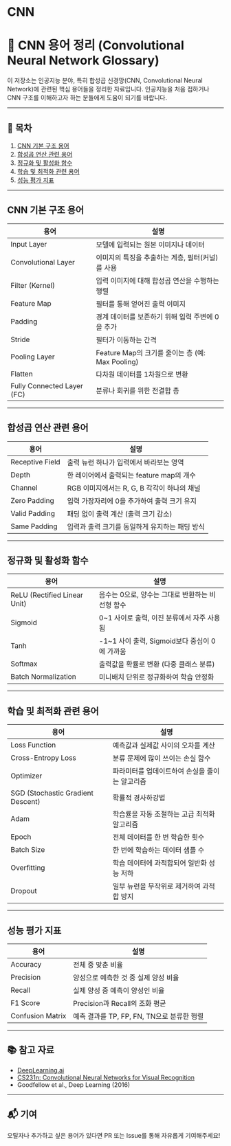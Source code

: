 # CNN

# 🧠 CNN 용어 정리 (Convolutional Neural Network Glossary)

이 저장소는 인공지능 분야, 특히 합성곱 신경망(CNN, Convolutional Neural Network)에 관련된 핵심 용어들을 정리한 자료입니다. 인공지능을 처음 접하거나 CNN 구조를 이해하고자 하는 분들에게 도움이 되기를 바랍니다.

---

## 📌 목차

1. [CNN 기본 구조 용어](#cnn-기본-구조-용어)
2. [합성곱 연산 관련 용어](#합성곱-연산-관련-용어)
3. [정규화 및 활성화 함수](#정규화-및-활성화-함수)
4. [학습 및 최적화 관련 용어](#학습-및-최적화-관련-용어)
5. [성능 평가 지표](#성능-평가-지표)

---

## CNN 기본 구조 용어

| 용어 | 설명 |
|------|------|
| Input Layer | 모델에 입력되는 원본 이미지나 데이터 |
| Convolutional Layer | 이미지의 특징을 추출하는 계층, 필터(커널)를 사용 |
| Filter (Kernel) | 입력 이미지에 대해 합성곱 연산을 수행하는 행렬 |
| Feature Map | 필터를 통해 얻어진 출력 이미지 |
| Padding | 경계 데이터를 보존하기 위해 입력 주변에 0을 추가 |
| Stride | 필터가 이동하는 간격 |
| Pooling Layer | Feature Map의 크기를 줄이는 층 (예: Max Pooling) |
| Flatten | 다차원 데이터를 1차원으로 변환 |
| Fully Connected Layer (FC) | 분류나 회귀를 위한 전결합 층 |

---

## 합성곱 연산 관련 용어

| 용어 | 설명 |
|------|------|
| Receptive Field | 출력 뉴런 하나가 입력에서 바라보는 영역 |
| Depth | 한 레이어에서 출력되는 feature map의 개수 |
| Channel | RGB 이미지에서는 R, G, B 각각이 하나의 채널 |
| Zero Padding | 입력 가장자리에 0을 추가하여 출력 크기 유지 |
| Valid Padding | 패딩 없이 출력 계산 (출력 크기 감소) |
| Same Padding | 입력과 출력 크기를 동일하게 유지하는 패딩 방식 |

---

## 정규화 및 활성화 함수

| 용어 | 설명 |
|------|------|
| ReLU (Rectified Linear Unit) | 음수는 0으로, 양수는 그대로 반환하는 비선형 함수 |
| Sigmoid | 0~1 사이로 출력, 이진 분류에서 자주 사용됨 |
| Tanh | -1~1 사이 출력, Sigmoid보다 중심이 0에 가까움 |
| Softmax | 출력값을 확률로 변환 (다중 클래스 분류) |
| Batch Normalization | 미니배치 단위로 정규화하여 학습 안정화 |

---

## 학습 및 최적화 관련 용어

| 용어 | 설명 |
|------|------|
| Loss Function | 예측값과 실제값 사이의 오차를 계산 |
| Cross-Entropy Loss | 분류 문제에 많이 쓰이는 손실 함수 |
| Optimizer | 파라미터를 업데이트하여 손실을 줄이는 알고리즘 |
| SGD (Stochastic Gradient Descent) | 확률적 경사하강법 |
| Adam | 학습률을 자동 조절하는 고급 최적화 알고리즘 |
| Epoch | 전체 데이터를 한 번 학습한 횟수 |
| Batch Size | 한 번에 학습하는 데이터 샘플 수 |
| Overfitting | 학습 데이터에 과적합되어 일반화 성능 저하 |
| Dropout | 일부 뉴런을 무작위로 제거하여 과적합 방지 |

---

## 성능 평가 지표

| 용어 | 설명 |
|------|------|
| Accuracy | 전체 중 맞춘 비율 |
| Precision | 양성으로 예측한 것 중 실제 양성 비율 |
| Recall | 실제 양성 중 예측이 양성인 비율 |
| F1 Score | Precision과 Recall의 조화 평균 |
| Confusion Matrix | 예측 결과를 TP, FP, FN, TN으로 분류한 행렬 |

---

## 📚 참고 자료

- [DeepLearning.ai](https://www.deeplearning.ai/)
- [CS231n: Convolutional Neural Networks for Visual Recognition](http://cs231n.stanford.edu/)
- Goodfellow et al., Deep Learning (2016)

---

## 📬 기여

오탈자나 추가하고 싶은 용어가 있다면 PR 또는 Issue를 통해 자유롭게 기여해주세요!

